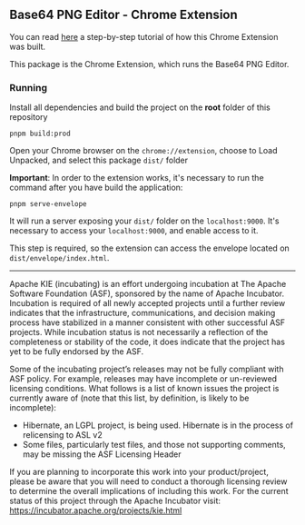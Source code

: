 <!--
   Licensed to the Apache Software Foundation (ASF) under one
   or more contributor license agreements.  See the NOTICE file
   distributed with this work for additional information
   regarding copyright ownership.  The ASF licenses this file
   to you under the Apache License, Version 2.0 (the
   "License"); you may not use this file except in compliance
   with the License.  You may obtain a copy of the License at
     http://www.apache.org/licenses/LICENSE-2.0
   Unless required by applicable law or agreed to in writing,
   software distributed under the License is distributed on an
   "AS IS" BASIS, WITHOUT WARRANTIES OR CONDITIONS OF ANY
   KIND, either express or implied.  See the License for the
   specific language governing permissions and limitations
   under the License.
-->

## Base64 PNG Editor - Chrome Extension

You can read [here](https://blog.kie.org/2020/10/kogito-tooling-examples%e2%80%8a-%e2%80%8ahow-to-create-a-chrome-extension-for-a-custom-editor.html) a step-by-step tutorial of how this Chrome Extension was built.

This package is the Chrome Extension, which runs the Base64 PNG Editor.

### Running

Install all dependencies and build the project on the **root** folder of this repository

```shell script
pnpm build:prod
```

Open your Chrome browser on the `chrome://extension`, choose to Load Unpacked, and select this package `dist/` folder

**Important**: In order to the extension works, it's necessary to run the command after you have build the application:

```
pnpm serve-envelope
```

It will run a server exposing your `dist/` folder on the `localhost:9000`. It's necessary to access your `localhost:9000`, and enable access to it.

This step is required, so the extension can access the envelope located on `dist/envelope/index.html`.

---

Apache KIE (incubating) is an effort undergoing incubation at The Apache Software
Foundation (ASF), sponsored by the name of Apache Incubator. Incubation is
required of all newly accepted projects until a further review indicates that
the infrastructure, communications, and decision making process have stabilized
in a manner consistent with other successful ASF projects. While incubation
status is not necessarily a reflection of the completeness or stability of the
code, it does indicate that the project has yet to be fully endorsed by the ASF.

Some of the incubating project’s releases may not be fully compliant with ASF
policy. For example, releases may have incomplete or un-reviewed licensing
conditions. What follows is a list of known issues the project is currently
aware of (note that this list, by definition, is likely to be incomplete):

- Hibernate, an LGPL project, is being used. Hibernate is in the process of
  relicensing to ASL v2
- Some files, particularly test files, and those not supporting comments, may
  be missing the ASF Licensing Header

If you are planning to incorporate this work into your product/project, please
be aware that you will need to conduct a thorough licensing review to determine
the overall implications of including this work. For the current status of this
project through the Apache Incubator visit:
https://incubator.apache.org/projects/kie.html
